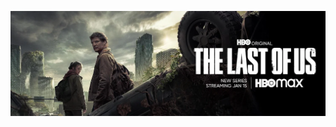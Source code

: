 ![banner the last of us card](https://github.com/AnaProgramando/the_last_of_us_card/blob/b45056c292b651544207167c6957a382390a6139/banner_the_last_of_us_card.png)
